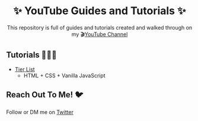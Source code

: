 <h1 align="center">✨ YouTube Guides and Tutorials ✨</h1>

<p align="center">This repository is full of guides and tutorials created and walked through on my 🎬<a href="https://www.youtube.com/c/IjemmaOnwuzulike">YouTube Channel</a></p>


## Tutorials 👩🏾‍💻
* [Tier List](https://github.com/ijemmao/tutorials/tree/master/tier-list)
  - HTML + CSS + Vanilla JavaScript

## Reach Out To Me! 🐦

Follow or DM me on [Twitter](https://twitter.com/ijemmaohno)
